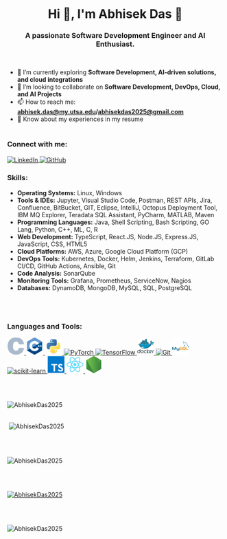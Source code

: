 <h1 align="center">Hi 👋, I'm Abhisek Das 🌟</h1>
<h3 align="center">A passionate Software Development Engineer and AI Enthusiast.</h3>
<br>

- 🌱 I’m currently exploring **Software Development, AI-driven solutions, and cloud integrations**  
- 👯 I’m looking to collaborate on **Software Development, DevOps, Cloud, and AI Projects**  
- 📫 How to reach me: **abhisek.das@my.utsa.edu/abhisekdas2025@gmail.com**  
- 📄 Know about my experiences in my <a >resume</a>
<br><br>


<h3 align="left">Connect with me:</h3>
<p align="left">
  <a href="https://www.linkedin.com/in/abhisekdas96/" target="_blank">
    <img align="center" src="https://raw.githubusercontent.com/rahuldkjain/github-profile-readme-generator/master/src/images/icons/Social/linked-in-alt.svg" alt="LinkedIn" height="30" width="40" />
  </a>
  <a href="https://github.com/AbhisekDas2025" target="_blank">
    <img align="center" src="https://raw.githubusercontent.com/rahuldkjain/github-profile-readme-generator/master/src/images/icons/Social/github.svg" alt="GitHub" height="30" width="40" />
  </a>
</p>


<h3 align="left">Skills:</h3>
<ul>
  <li><b>Operating Systems:</b> Linux, Windows</li>
  <li><b>Tools & IDEs:</b> Jupyter, Visual Studio Code, Postman, REST APIs, Jira, Confluence, BitBucket, GIT, Eclipse, IntelliJ, Octopus Deployment Tool, IBM MQ Explorer, Teradata SQL Assistant, PyCharm, MATLAB, Maven</li>
  <li><b>Programming Languages:</b> Java, Shell Scripting, Bash Scripting, GO Lang, Python, C++, ML, C, R</li>
  <li><b>Web Development:</b> TypeScript, React.JS, Node.JS, Express.JS, JavaScript, CSS, HTML5</li>
  <li><b>Cloud Platforms:</b> AWS, Azure, Google Cloud Platform (GCP)</li>
  <li><b>DevOps Tools:</b> Kubernetes, Docker, Helm, Jenkins, Terraform, GitLab CI/CD, GitHub Actions, Ansible, Git</li>
  <li><b>Code Analysis:</b> SonarQube</li>
  <li><b>Monitoring Tools:</b> Grafana, Prometheus, ServiceNow, Nagios</li>
  <li><b>Databases:</b> DynamoDB, MongoDB, MySQL, SQL, PostgreSQL</li>
</ul>
<br><br>

<h3 align="left">Languages and Tools:</h3>
<p align="left">
  <a href="https://www.cprogramming.com/" target="_blank" rel="noreferrer">
    <img src="https://raw.githubusercontent.com/devicons/devicon/master/icons/c/c-original.svg" alt="C" width="40" height="40"/>
  </a>
  <a href="https://www.w3schools.com/cpp/" target="_blank" rel="noreferrer">
    <img src="https://raw.githubusercontent.com/devicons/devicon/master/icons/cplusplus/cplusplus-original.svg" alt="C++" width="40" height="40"/>
  </a>
  <a href="https://www.python.org" target="_blank" rel="noreferrer">
    <img src="https://raw.githubusercontent.com/devicons/devicon/master/icons/python/python-original.svg" alt="Python" width="40" height="40"/>
  </a>
  <a href="https://pytorch.org/" target="_blank" rel="noreferrer">
    <img src="https://www.vectorlogo.zone/logos/pytorch/pytorch-icon.svg" alt="PyTorch" width="40" height="40"/>
  </a>
  <a href="https://www.tensorflow.org" target="_blank" rel="noreferrer">
    <img src="https://www.vectorlogo.zone/logos/tensorflow/tensorflow-icon.svg" alt="TensorFlow" width="40" height="40"/>
  </a>
  <a href="https://www.docker.com/" target="_blank" rel="noreferrer">
    <img src="https://raw.githubusercontent.com/devicons/devicon/master/icons/docker/docker-original-wordmark.svg" alt="Docker" width="40" height="40"/>
  </a>
  <a href="https://git-scm.com/" target="_blank" rel="noreferrer">
    <img src="https://www.vectorlogo.zone/logos/git-scm/git-scm-icon.svg" alt="Git" width="40" height="40"/>
  </a>
  <a href="https://www.mysql.com/" target="_blank" rel="noreferrer">
    <img src="https://raw.githubusercontent.com/devicons/devicon/master/icons/mysql/mysql-original-wordmark.svg" alt="MySQL" width="40" height="40"/>
  </a>
  <a href="https://scikit-learn.org/" target="_blank" rel="noreferrer">
    <img src="https://upload.wikimedia.org/wikipedia/commons/0/05/Scikit_learn_logo_small.svg" alt="scikit-learn" width="40" height="40"/>
  </a>
  <a href="https://www.typescriptlang.org/" target="_blank" rel="noreferrer">
    <img src="https://raw.githubusercontent.com/devicons/devicon/master/icons/typescript/typescript-original.svg" alt="TypeScript" width="40" height="40"/>
  </a>
  <a href="https://reactjs.org/" target="_blank" rel="noreferrer">
    <img src="https://raw.githubusercontent.com/devicons/devicon/master/icons/react/react-original.svg" alt="React.js" width="40" height="40"/>
  </a>
  <a href="https://nodejs.org/" target="_blank" rel="noreferrer">
    <img src="https://raw.githubusercontent.com/devicons/devicon/master/icons/nodejs/nodejs-original.svg" alt="Node.js" width="40" height="40"/>
  </a>
</p>
<br><br>

<p><img align="left" src="https://github-readme-stats.vercel.app/api/top-langs?username=AbhisekDas2025&show_icons=true&locale=en&layout=compact&theme=dark" alt="AbhisekDas2025" /></p>
<br><br>
<p>&nbsp;<img align="center" src="https://github-readme-stats.vercel.app/api?username=AbhisekDas2025&show_icons=true&locale=en&theme=dark" alt="AbhisekDas2025" /></p><br><br>

<p><img align="center" src="https://github-readme-streak-stats.herokuapp.com/?user=AbhisekDas2025&theme=dark" alt="AbhisekDas2025" /></p><br><br>

<p align="left"> <a href="https://github.com/ryo-ma/github-profile-trophy"><img src="https://github-profile-trophy.vercel.app/?username=AbhisekDas2025" alt="AbhisekDas2025" /></a> </p><br><br>
<p align="left"> <img src="https://komarev.com/ghpvc/?username=AbhisekDas2025&label=Profile%20views&color=0e75b6&style=flat" alt="AbhisekDas2025" /> </p>


<!--
**AbhisekDas2025/AbhisekDas2025** is a ✨ _special_ ✨ repository because its `README.md` (this file) appears on your GitHub profile.

Here are some ideas to get you started:

- 🔭 I’m currently working on ...
- 🌱 I’m currently learning ...
- 👯 I’m looking to collaborate on ...
- 🤔 I’m looking for help with ...
- 💬 Ask me about ...
- 📫 How to reach me: ...
- 😄 Pronouns: ...
- ⚡ Fun fact: ...
-->
